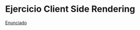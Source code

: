 # Ejercicio Client Side Rendering

[Enunciado](https://uniandes.sharepoint.com/:w:/r/sites/ISISPTW/_layouts/15/guestaccess.aspx?e=FolsS7&share=Eeku_QvZuOpPnK2gtCqIZ8wB7BVq30A3PcnY27emaOyj0w)
